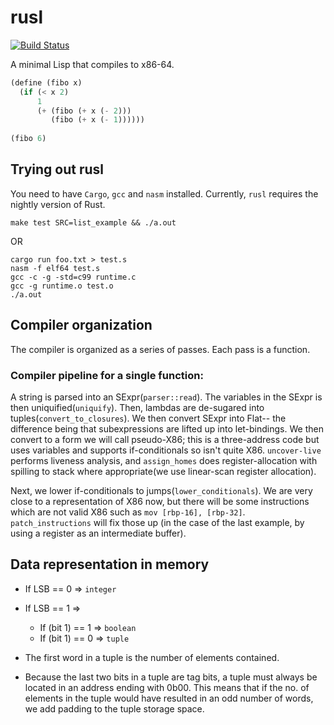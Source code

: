 # rusl

[![Build Status](https://travis-ci.org/samrat/rusl.svg?branch=master)](https://travis-ci.org/samrat/rusl)

A minimal Lisp that compiles to x86-64.

```scheme
(define (fibo x)
  (if (< x 2)
      1
      (+ (fibo (+ x (- 2)))
         (fibo (+ x (- 1))))))
         
(fibo 6)
```

## Trying out rusl

You need to have `Cargo`, `gcc` and `nasm` installed. Currently,
`rusl` requires the nightly version of Rust.

```shell
make test SRC=list_example && ./a.out
```

OR

```shell
cargo run foo.txt > test.s
nasm -f elf64 test.s
gcc -c -g -std=c99 runtime.c
gcc -g runtime.o test.o
./a.out
```

## Compiler organization

The compiler is organized as a series of passes. Each pass is a
function.

### Compiler pipeline for a single function:

A string is parsed into an SExpr(`parser::read`). The variables in
the SExpr is then uniquified(`uniquify`). Then, lambdas are
de-sugared into tuples(`convert_to_closures`). We then convert
SExpr into Flat-- the difference being that subexpressions are
lifted up into let-bindings. We then convert to a form we will
call pseudo-X86; this is a three-address code but uses variables
and supports if-conditionals so isn't quite X86. `uncover-live`
performs liveness analysis, and `assign_homes` does
register-allocation with spilling to stack where appropriate(we
use linear-scan register allocation).

Next, we lower if-conditionals to jumps(`lower_conditionals`). We are
very close to a representation of X86 now, but there will be some
instructions which are not valid X86 such as `mov [rbp-16],
[rbp-32]`. `patch_instructions` will fix those up (in the case of the
last example, by using a register as an intermediate buffer).

## Data representation in memory

- If LSB == 0 => ```integer```
- If LSB == 1 =>
   - If (bit 1) == 1 => ```boolean```
   - If (bit 1) == 0 => ```tuple```


- The first word in a tuple is the number of elements contained.
- Because the last two bits in a tuple are tag bits, a tuple must
  always be located in an address ending with 0b00. This means that if
  the no. of elements in the tuple would have resulted in an odd
  number of words, we add padding to the tuple storage space.
